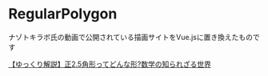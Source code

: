 # RegularPolygon
ナゾトキラボ氏の動画で公開されている描画サイトをVue.jsに置き換えたものです

[【ゆっくり解説】正2.5角形ってどんな形?数学の知られざる世界](https://www.youtube.com/watch?v=hvS1OUmKifI)